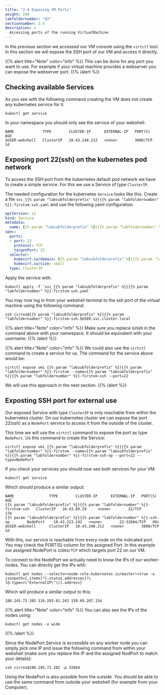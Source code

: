 ```yaml
---
title: "2.4 Exposing VM Ports"
weight: 240
labfoldernumber: "02"
sectionnumber: 2.4
description: >
  Accessing ports of the running VirtualMachine
---
```


In the previous section we accessed our VM console using the `virtctl` tool. In this section we will expose the SSH port
of our VM and access it directly.

{{% alert title="Note" color="info" %}}
This can be done for any port you want to use. For example if your virtual machine provides a webserver you can expose
the webserver port.
{{% /alert %}}


## Checking available Services

As you see with the following command creating the VM does not create any kubernetes service for it.
```shell
kubectl get service
```

In your namespace you should only see the service of your webshell:
```shell
NAME             TYPE        CLUSTER-IP      EXTERNAL-IP   PORT(S)    AGE
$USER-webshell   ClusterIP   10.43.248.212   <none>        3000/TCP   1d
```


## Exposing port 22(ssh) on the kubernetes pod network

To access the SSH port from the kubernetes default pod network we have to create a simple service.
For this we use a Service of type `ClusterIP`.

The needed configuration for the kubernetes `Service` looks like this. Create a file `svc_{{% param "labsubfolderprefix" %}}{{% param "labfoldernumber" %}}-firstvm-ssh.yaml` and use the following yaml configuration.

```yaml
apiVersion: v1
kind: Service
metadata:
  name: {{% param "labsubfolderprefix" %}}{{% param "labfoldernumber" %}}-firstvm-ssh
spec:
  ports:
  - port: 22
    protocol: TCP
    targetPort: 22
  selector:
    kubevirt.io/domain: {{% param "labsubfolderprefix" %}}{{% param "labfoldernumber" %}}-firstvm
    kubevirt.io/size: small
  type: ClusterIP
```

Apply the service with:
```shell
kubectl apply -f `svc_{{% param "labsubfolderprefix" %}}{{% param "labfoldernumber" %}}-firstvm-ssh.yaml`
```

You may now log in from your webshell terminal to the ssh port of the virtual machine using the following command:
```shell
ssh cirros@{{% param "labsubfolderprefix" %}}{{% param "labfoldernumber" %}}-firstvm-ssh.$USER.svc.cluster.local
```

{{% alert title="Note" color="info" %}}
Make sure you replace `$USER` in the command above with your namespace. It should be equivalent with your username.
{{% /alert %}}

{{% alert title="Note" color="info" %}}
We could also use the `virtctl` command to create a service for us. The command for the service above would be:

```shell
virtctl expose vmi {{% param "labsubfolderprefix" %}}{{% param "labfoldernumber" %}}-firstvm --name={{% param "labsubfolderprefix" %}}{{% param "labfoldernumber" %}}-firstvm-ssh --port=22
```

We will use this approach in the next section.
{{% /alert %}}


## Exposting SSH port for external use

Our exposed Service with type `ClusterIP` is only reachable from within the kubernetes cluster. On our kubernetes
cluster we can expose the port 22(ssh) as a `NodePort` service to access it from the outside of the cluster.

This time we will use the `virtctl` command to expose the port as type `NodePort`. Us this command to create the Service:

```shell
virtctl expose vmi {{% param "labsubfolderprefix" %}}{{% param "labfoldernumber" %}}-firstvm --name={{% param "labsubfolderprefix" %}}{{% param "labfoldernumber" %}}-firstvm-ssh-np --port=22 --type=NodePort
```

If you check your services you should now see both services for your VM:
```shell
kubectl get service
```

Which should produce a similar output:
```shell
NAME                TYPE        CLUSTER-IP      EXTERNAL-IP   PORT(S)        AGE
{{% param "labsubfolderprefix" %}}{{% param "labfoldernumber" %}}-firstvm-ssh   ClusterIP   10.43.89.29     <none>        22/TCP         17m
{{% param "labsubfolderprefix" %}}{{% param "labfoldernumber" %}}-ssh-np        NodePort    10.43.223.242   <none>        22:32664/TCP   49s
$USER-webshell      ClusterIP   10.43.248.212   <none>        3000/TCP       1d
```

With this, our service is reachable from every node on the indicated port. You may check the PORT(S) column for the
assigned Port. In this example our assigned NodePort is `32664/TCP` which targets port 22 on our VM.

To connect to the NodePort we actually need to know the IPs of our worker-nodes. You can directly get the IPs with:
```shell
kubectl get nodes --selector=node-role.kubernetes.io/master!=true -o jsonpath={.items[*].status.addresses[?\(@.type==\"ExternalIP\"\)].address}
```

Which will produce a similar output to this:
```shell
188.245.73.202 116.203.61.242 159.69.207.154
```

{{% alert title="Note" color="info" %}}
You can also see the IPs of the nodes using:

```shell
kubectl get nodes -o wide
```
{{% /alert %}}

Since the NodePort Service is accessible on any worker node you can simply pick one IP and issue the following command
from within your webshell (make sure you replace the IP and the assigned NodPort to match your details):
```shell
ssh cirros@188.245.73.202 -p 32664
```

Using the NodePort is also possible from the outside. You should be able to use the same command from outside your
webshell (for example from your Computer).
